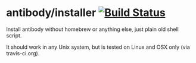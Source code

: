 # antibody/installer [![Build Status](https://travis-ci.org/getantibody/installer.svg?branch=master)](https://travis-ci.org/getantibody/installer)

Install antibody without homebrew or anything else, just plain old shell script.

It should work in any Unix system, but is tested on Linux and OSX only (via travis-ci.org).
